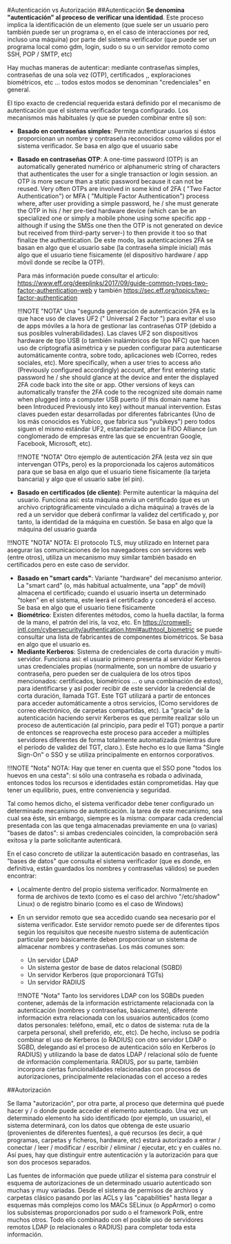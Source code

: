 
#Autenticación vs Autorización
##Autenticación
**Se denomina "autenticación" al proceso de verificar una identidad**. Este proceso implica la identificación de un elemento (que suele ser un usuario pero también puede ser un programa o, en el caso de interacciones por red, incluso una máquina) por parte del sistema verificador (que puede ser un programa local como gdm, login, sudo o su o un servidor remoto como SSH, POP / SMTP, etc)

Hay muchas maneras de autenticar: mediante contraseñas simples, contraseñas de una sola vez (OTP), certificados ,, exploraciones biométricos, etc ... todos estos modos se denominan "credenciales" en general.

El tipo exacto de credencial requerida estará definido por el mecanismo de autenticación que el sistema verificador tenga configurado. Los mecanismos más habituales (y que se pueden combinar entre sí) son:

* **Basado en contraseñas simples**: Permite autenticar usuarios si éstos proporcionan un nombre y contraseña reconocidos como válidos por el sistema verificador. Se basa en algo que el usuario sabe
* **Basado en contraseñas OTP**: A one-time password (OTP) is an automatically generated numérico or alphanumeric string of characters that authenticates the user for a single transaction or login session. an OTP is more secure than a static password because it can not be reused. Very often OTPs are involved in
some kind of 2FA ( "Two Factor Authentication") or MFA ( "Multiple Factor Authentication") process where, after user providing a simple password, he / she must generate the OTP in his / her pre-tied hardware device (which can be an specialized one or simply a mobile phone using some specific app
-although if using the SMSs one then the OTP is not generated on device but received from third-party server-) to then provide it too so that finalize the authentication. De este modo, las autenticaciones 2FA se basan en algo que el usuario sabe (la contraseña simple inicial) más algo que el usuario tiene
físicamente (el dispositivo hardware / app móvil donde se recibe la OTP). 

    Para más información puede consultar el articulo: https://www.eff.org/deeplinks/2017/09/guide-common-types-two-factor-authentication-web y también https://sec.eff.org/topics/two-factor-authentication

    !!!NOTE "NOTA"
        Una "segunda generación de autenticación 2FA es la que hace uso de claves UF2 (" Universal 2 Factor ") para evitar el uso de apps móviles a la hora de gestionar las contraseñas OTP (debido a sus posibles vulnerabilidades). Las claves UF2 son dispositivos hardware de tipo USB (o también inalámbricos de tipo NFC) que hacen uso de criptografía asimétrica y se pueden configurar para autenticarse automáticamente contra, sobre todo, aplicaciones web (Correo, redes sociales, etc). More specifically, when a user tries to access año (Previously configured accordingly) account, after first entering static password he / she should glance at the device and enter the displayed 2FA code back into the site or app. Other versions of keys can automatically transfer the 2FA code to the recognized site domain name when plugged into a computer USB puerto (if this domain name has been Introduced Previously into key) without manual intervention. Estas claves pueden estar desarrolladas por diferentes fabricantes (Uno de los más conocidos es Yubico, que fabrica sus "yubikeys") pero todos siguen el mismo estándar UF2, estandarizado por la FIDO Alliance (un conglomerado de empresas entre las que se encuentran Google, Facebook, Microsoft, etc).

    !!!NOTE "NOTA"
        Otro ejemplo de autenticación 2FA (esta vez sin que intervengan OTPs, pero) es la proporcionada los cajeros automáticos para que se basa en algo que el usuario tiene físicamente (la tarjeta bancaria) y algo que el usuario sabe (el pin).

* **Basado en certificados (de cliente)**: Permite autenticar la máquina del usuario. Funciona así: esta máquina envía un certificado (que es un archivo criptográficamente vinculado a dicha máquina) a través de la
red a un servidor que deberá confirmar la validez del certificado y, por tanto, la identidad de la máquina en cuestión. Se basa en algo que la máquina del usuario guarda

!!!NOTE "NOTA"
    NOTA: El protocolo TLS, muy utilizado en Internet para asegurar las comunicaciones de los navegadores con servidores web (entre otros), utiliza un mecanismo muy similar también basado en certificados pero en este caso de servidor.

* **Basado en "smart cards"**: Variante "hardware" del mecanismo anterior. La "smart card" (o, más habitual actualmente, una "app" de móvil) almacena el certificado; cuando el usuario inserta un determinado "token" en el sistema, este leerá el certificado y concederá el acceso. Se basa en algo que el usuario tiene físicamente 
* **Biométrico**: Existen diferentes métodos, como la huella dactilar, la forma de la mano, el patrón del iris, la voz, etc. En https://cromwell-intl.com/cybersecurity/authentication.html#authtool_biometric se puede
consultar una lista de fabricantes de componentes biométricos. Se basa en algo que el usuario es.
* **Mediante Kerberos**: Sistema de credenciales de corta duración y multi-servidor. Funciona así: el usuario primero presenta al servidor Kerberos unas credenciales propias (normalmente, son un nombre de usuario y contraseña, pero pueden ser de cualquiera de los otros tipos mencionados: certificados, biométricos ... o una combinación de estos), para identificarse y así poder recibir de este servidor la credencial de corta duración, llamada TGT. Este TGT utilizará a partir de entonces para acceder automáticamente a otros servicios, (Como servidores de correo electrónico, de carpetas compartidas, etc). La "gracia" de la autenticación haciendo servir Kerberos es que permite realizar sólo un proceso de autenticación (al principio, para pedir el TGT)
porque a partir de entonces se reaprovecha este proceso para acceder a múltiples servidores diferentes de forma totalmente automatizada (mientras dure el período de validez del TGT, claro.). Este hecho es lo que
llama "Single Sign-On" o SSO y se utiliza principalmente en entornos corporativos.

!!!NOTE "Nota"
    NOTA: Hay que tener en cuenta que el SSO pone "todos los huevos en una cesta": si sólo una contraseña es robada o adivinada, entonces todos los recursos e identidades están comprometidas. Hay que tener un equilibrio, pues, entre conveniencia y seguridad.

Tal como hemos dicho, el sistema verificador debe tener configurado un determinado mecanismo de autenticación. la tarea de este mecanismo, sea cual sea éste, sin embargo, siempre es la misma: comparar cada credencial presentada con las que tenga almacenadas previamente en una (o varias) "bases de datos": si ambas credenciales coinciden, la comprobación será exitosa y la parte solicitante autenticará.

En el caso concreto de utilizar la autenticación basado en contraseñas, las "bases de datos" que consulta el sistema verificador (que es donde, en definitiva, están guardados los nombres y contraseñas válidos) se pueden encontrar:

* Localmente dentro del propio sistema verificador. Normalmente en forma de archivos de texto (como es el caso del archivo "/etc/shadow" Linux) o de registro binario (como es el caso de Windows)
* En un servidor remoto que sea accedido cuando sea necesario por el sistema verificador. Este servidor remoto puede ser de diferentes tipos según los requisitos que necesite nuestro sistema de autenticación particular pero
básicamente deben proporcionar un sistema de almacenar nombres y contraseñas. Los más comunes son:
    - Un servidor LDAP
    - Un sistema gestor de base de datos relacional (SGBD)
    - Un servidor Kerberos (que proporcionará TGTs)
    - Un servidor RADIUS

    !!!NOTE "Nota"
        Tanto los servidores LDAP con los SGBDs pueden contener, además de la información estrictamente relacionada con la autenticación (nombres y contraseñas, básicamente), diferente información extra relacionada con los usuarios autenticados (como datos personales: teléfono, email, etc o datos de sistema: ruta de la carpeta personal, shell preferido, etc, etc). De hecho, incluso se podría combinar el uso de Kerberos (o RADIUS) con otro servidor LDAP o SGBD, delegando así el proceso de autenticación sólo en Kerberos (o RADIUS) y utilizando la base de datos LDAP / relacional sólo de fuente de información complementaria. RADIUS, por su parte, también incorpora ciertas funcionalidades relacionadas con procesos de autorizaciones, principalmente relacionadas con el acceso a redes

##Autorización

Se llama "autorización", por otra parte, al proceso que determina qué puede hacer y / o donde puede acceder el elemento autenticado. Una vez un determinado elemento ha sido identificado (por ejemplo, un usuario), el sistema determinará, con los datos que obtenga de este usuario (provenientes de diferentes fuentes), a qué recursos (es decir, a qué programas, carpetas y ficheros, hardware, etc) estará autorizado a entrar / conectar / leer / modificar / escribir / eliminar / ejecutar, etc y en cuáles no. Así pues, hay que distinguir entre autenticación y la autorización para que son dos
procesos separados.

Las fuentes de información que puede utilizar el sistema para construir el esquema de autorizaciones de un determinado usuario autenticado son muchas y muy variadas. Desde el sistema de permisos de archivos y carpetas clásico pasando por las ACLs y las "capabilities" hasta llegar a esquemas más complejos como los MACs SELinux (o AppArmor) o como los subsistemas proporcionados por sudo o el framework Polk, entre muchos otros. Todo ello combinado con el posible uso de servidores remotos LDAP (o relacionales o RADIUS) para completar toda esta información.
